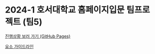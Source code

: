 # 2024-1 호서대학교 홈페이지입문 팀프로젝트 (팀5)
[진행상황 보러 가기 (GitHub Pages)](https://github-harunadev.github.io/2024hoseowebpageteam5/)

[요소 가이드라인](styleguideline.md)
